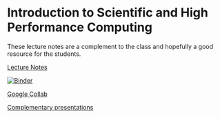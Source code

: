 # Introduction to Scientific and High Performance Computing

These lecture notes are a complement to the class and hopefully a good resource for the students.

[Lecture Notes](https://iluvatar1.github.io/IntroSciComp-HPC-Lectures/README.html)

[![Binder](https://mybinder.org/badge_logo.svg)](https://mybinder.org/v2/gh/iluvatar1/IntroSciComp-HPC-Lectures/HEAD)

[Google Collab](https://colab.research.google.com/)

[Complementary presentations](https://drive.google.com/drive/folders/16na0yyeH0wru9mwkd9qzFvPXPsrYmqKI?usp=sharing)

```{tableofcontents}
```
